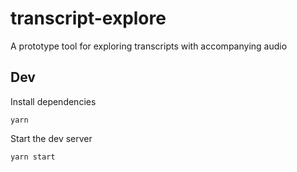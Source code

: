 # transcript-explore

A prototype tool for exploring transcripts with accompanying audio

## Dev

Install dependencies

```
yarn
```

Start the dev server

```
yarn start
```
